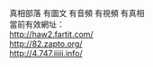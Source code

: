 真相部落 有圖文 有音頻 有視頻 有真相<br>
當前有效網址：<br>
http://haw2.fartit.com/<br>
http://82.zapto.org/<br>
http://4.747.iiiii.info/<br>
